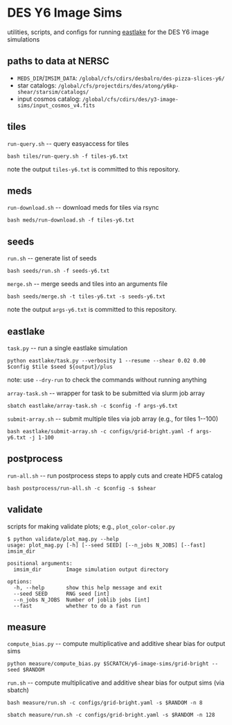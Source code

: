 # DES Y6 Image Sims

utilities, scripts, and configs for running [eastlake](https://github.com/des-science/eastlake) for the DES Y6 image simulations

## paths to data at NERSC

 - `MEDS_DIR`/`IMSIM_DATA`:  `/global/cfs/cdirs/desbalro/des-pizza-slices-y6/`
 - star catalogs: `/global/cfs/projectdirs/des/atong/y6kp-shear/starsim/catalogs/`
 - input cosmos catalog: `/global/cfs/cdirs/des/y3-image-sims/input_cosmos_v4.fits`

## tiles

`run-query.sh` -- query easyaccess for tiles
```
bash tiles/run-query.sh -f tiles-y6.txt
```
note the output `tiles-y6.txt` is committed to this repository.

## meds

`run-download.sh` -- download meds for tiles via rsync
```
bash meds/run-download.sh -f tiles-y6.txt
```

## seeds

`run.sh` -- generate list of seeds
```
bash seeds/run.sh -f seeds-y6.txt
```

`merge.sh` -- merge seeds and tiles into an arguments file
```
bash seeds/merge.sh -t tiles-y6.txt -s seeds-y6.txt
```
note the output `args-y6.txt` is committed to this repository.

## eastlake

`task.py` -- run a single eastlake simulation
```
python eastlake/task.py --verbosity 1 --resume --shear 0.02 0.00 $config $tile $seed ${output}/plus
```
note: use `--dry-run` to check the commands without running anything

`array-task.sh` -- wrapper for task to be submitted via slurm job array
```
sbatch eastlake/array-task.sh -c $config -f args-y6.txt
```

`submit-array.sh` -- submit multiple tiles via job array (e.g., for tiles 1--100)
```
bash eastlake/submit-array.sh -c configs/grid-bright.yaml -f args-y6.txt -j 1-100
```

## postprocess

`run-all.sh` -- run postprocess steps to apply cuts and create HDF5 catalog
```
bash postprocess/run-all.sh -c $config -s $shear
```

## validate

scripts for making validate plots; e.g.,
`plot_color-color.py`
```
$ python validate/plot_mag.py --help
usage: plot_mag.py [-h] [--seed SEED] [--n_jobs N_JOBS] [--fast] imsim_dir

positional arguments:
  imsim_dir        Image simulation output directory

options:
  -h, --help       show this help message and exit
  --seed SEED      RNG seed [int]
  --n_jobs N_JOBS  Number of joblib jobs [int]
  --fast           whether to do a fast run
```

## measure

`compute_bias.py` -- compute multiplicative and additive shear bias for output sims
```
python measure/compute_bias.py $SCRATCH/y6-image-sims/grid-bright --seed $RANDOM
```

`run.sh` -- compute multiplicative and additive shear bias for output sims (via sbatch)
```
bash measure/run.sh -c configs/grid-bright.yaml -s $RANDOM -n 8
```

```
sbatch measure/run.sh -c configs/grid-bright.yaml -s $RANDOM -n 128
```
